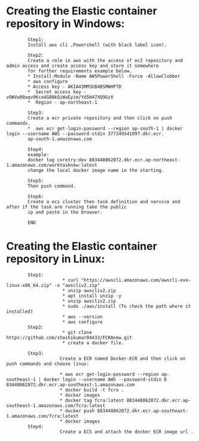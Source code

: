 # Creating the Elastic container repository in Windows:

            Step1:
            Install aws cli ,Powershell (with black label icon).
            
            Step2:
            Create a role in aws with the access of ec2 repository and admin access and create access key and store it somewhere 
            for forther requirements example below.
            * Install-Module -Name AWSPowerShell -Force -AllowClobber
            * aws configure
            * Access key - AKIA43MM3UB4BSMWHP7D
            *  Secret access key - vOWVw00aqv9Kca4G8NkQiWaEyim/Yd5H47XQ9GzX
            *  Region - ap-northeast-1
            
            Step3:
            Create a ecr private repository and then click on push commands.
            *  aws ecr get-login-password --region ap-south-1 | docker login --username AWS --password-stdin 377349541097.dkr.ecr.
            ap-south-1.amazonaws.com
            
            Step4:
            example:
            docker tag coretry:dev 883448062072.dkr.ecr.ap-northeast-1.amazonaws.com/worktasknew:latest
            change the local docker image name in the starting.
            
            Step5:
            Then push command.
            
            Step6:
            Create a ecs cluster then task definition and service and after if the task are running take the public 
            ip and paste in the browser.
            
            END 

# Creating the Elastic container repository in Linux:

            Step1:
                         * curl "https://awscli.amazonaws.com/awscli-exe-linux-x86_64.zip" -o "awscliv2.zip"
                         * unzip awscliv2.zip
                         * apt install unzip -y
                         * unzip awscliv2.zip
                         * sudo ./aws/install (To check the path where it installed)
                         * aws --version
                         * aws configure
            Step2:
                         * git clone https://github.com/shashikumar04433/FCRAnew.git
                         * create a docker file.

            Step3:
                        Create a ECR named Docker-ECR and then click on push commands and choose linux:

                        * aws ecr get-login-password --region ap-southeast-1 | docker login --username AWS --password-stdin 8                                       83448062072.dkr.ecr.ap-southeast-1.amazonaws.com
                        * docker build -t fcra .
                        * docker images
                        * docker tag fcra:latest 883448062072.dkr.ecr.ap-southeast-1.amazonaws.com/fcra:latest
                        * docker push 883448062072.dkr.ecr.ap-southeast-1.amazonaws.com/fcra:latest
                        * docker images
            Step4:
                        Create a ECS and attach the docker ECR image url .
                        

           
